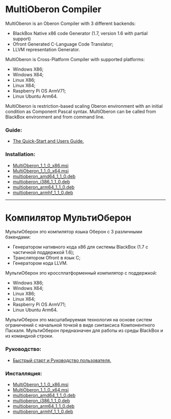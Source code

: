 ﻿# MultiOberon Compiler

MultiOberon is an Oberon Compiler with 3 different backends:
* BlackBox Native x86 code Generator (1.7, version 1.6 with partial support)
* Ofront Generated C-Language Code Translator;
* LLVM representation Generator.

MultiOberon is Cross-Platform Compiler with supported platforms:
* Windows X86;
* Windows X64;
* Linux X86;
* Linux X64;
* Raspberry Pi OS ArmV71;
* Linux Ubuntu Arm64.

MultiOberon is restriction-based scaling Oberon environment with an initial condition as Component Pascal syntax.
MultiOberon can be called from BlackBox environment and from command line.


### Guide:
* [The Quick-Start and Users Guide.](https://github.com/dvdagaev/Mob/blob/master/doc/MultiOberonCompilerUserGuide.pdf)

### Installation:
* [MultiOberon_1_1_0_x86.msi](https://cloud.mail.ru/public/HX8c/cdqgVwJEe)
* [MultiOberon_1_1_0_x64.msi](https://cloud.mail.ru/public/nedW/D1a6uFMe6)
* [multioberon_amd64_1_1_0.deb](https://cloud.mail.ru/public/3wUD/NY8NmJmoD)
* [multioberon_i386_1_1_0.deb](https://cloud.mail.ru/public/UU1F/HgxxLtebZ)
* [multioberon_arm64_1_1_0.deb](https://cloud.mail.ru/public/PkrE/6bEvDKMRD)
* [multioberon_armhf_1_1_0.deb](https://cloud.mail.ru/public/kPwK/x861n5MWx)

---

# Компилятор МультиОберон

МультиОберон это компилятор языка Оберон с 3 различными бэкендами:
* Генератором нативного кода x86 для системы BlackBox (1.7 с частичной поддержкой 1.6);
* Транслятором Ofront в язык C;
* Генератором кода LLVM.

МультиОберон это кроссплатформенный компилятор с поддержкой:
* Windows X86;
* Windows X64;
* Linux X86;
* Linux X64;
* Raspberry Pi OS ArmV71;
* Linux Ubuntu Arm64.

МультиОберон это масштабируемая технология на основе систем ограничений с начальной точкой в виде синтаксиса Компонентного Паскаля.
МультиОберон предназначен для работы из среды BlackBox и из командной строки.

### Руководство:
* [Быстрый старт и Руководство пользователя.](https://github.com/dvdagaev/Mob/blob/master/doc/MultiOberonCompilerUserGuide_ru.pdf)

### Инсталляция:
* [MultiOberon_1_1_0_x86.msi](https://cloud.mail.ru/public/HX8c/cdqgVwJEe)
* [MultiOberon_1_1_0_x64.msi](https://cloud.mail.ru/public/nedW/D1a6uFMe6)
* [multioberon_amd64_1_1_0.deb](https://cloud.mail.ru/public/3wUD/NY8NmJmoD)
* [multioberon_i386_1_1_0.deb](https://cloud.mail.ru/public/UU1F/HgxxLtebZ)
* [multioberon_arm64_1_1_0.deb](https://cloud.mail.ru/public/PkrE/6bEvDKMRD)
* [multioberon_armhf_1_1_0.deb](https://cloud.mail.ru/public/kPwK/x861n5MWx)
